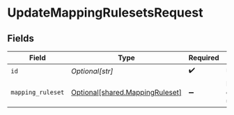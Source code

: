 # UpdateMappingRulesetsRequest


## Fields

| Field                                                                        | Type                                                                         | Required                                                                     | Description                                                                  |
| ---------------------------------------------------------------------------- | ---------------------------------------------------------------------------- | ---------------------------------------------------------------------------- | ---------------------------------------------------------------------------- |
| `id`                                                                         | *Optional[str]*                                                              | :heavy_check_mark:                                                           | Unique ID                                                                    |
| `mapping_ruleset`                                                            | [Optional[shared.MappingRuleset]](undefined/models/shared/mappingruleset.md) | :heavy_minus_sign:                                                           | MappingRuleset object to be updated                                          |